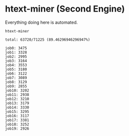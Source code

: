 # htext-miner (Second Engine)

Everything doing here is automated.

```
htext-miner

total: 63720/71225 (89.46296946296947%)

job0: 3475
job1: 3328
job2: 2995
job3: 3164
job4: 3553
job5: 3180
job6: 3122
job7: 3089
job8: 3129
job9: 2855
job10: 3202
job11: 2938
job12: 3210
job13: 3179
job14: 3330
job15: 3295
job16: 3117
job17: 3381
job18: 3252
job19: 2926
```